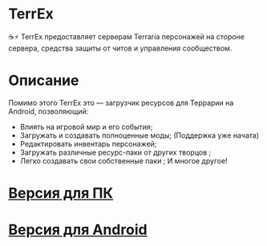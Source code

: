 # TerrEx
☕️⚡ TerrEx предоставляет серверам Terraria персонажей на стороне сервера, средства защиты от читов и управления сообществом.

# Описание
Помимо этого TerrEx это — загрузчик ресурсов для Террарии на Android, позволяющий:

- Влиять на игровой мир и его события;
- Загружать и создавать полноценные моды; (Поддержка уже начата)
- Редактировать инвентарь персонажей;
- Загружать различные ресурс-паки от других творцов ;
- Легко создавать свои собственные паки ; И многое другое!

# [Версия для ПК](https://github.com/TerraSNG/TerreX)
# [Версия для Android](https://github.com/TerraSNG/TerreX_Launcher/blob/main/README.md)
